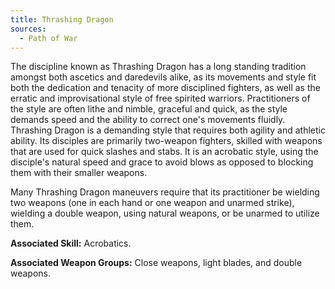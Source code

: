 ```yaml
---
title: Thrashing Dragon
sources:
  - Path of War
---
```


The discipline known as Thrashing Dragon has a long standing tradition amongst both ascetics and daredevils alike, as its movements and style fit both the dedication and tenacity of more disciplined fighters, as well as the erratic and improvisational style of free spirited warriors. Practitioners of the style are often lithe and nimble, graceful and quick, as the style demands speed and the ability to correct one's movements fluidly. Thrashing Dragon is a demanding style that requires both agility and athletic ability. Its disciples are primarily two-weapon fighters, skilled with weapons that are used for quick slashes and stabs. It is an acrobatic style, using the disciple's natural speed and grace to avoid blows as opposed to blocking them with their smaller weapons.

Many Thrashing Dragon maneuvers require that its practitioner be wielding two weapons (one in each hand or one weapon and unarmed strike), wielding a double weapon, using natural weapons, or be unarmed to utilize them.

**Associated Skill:** Acrobatics.

**Associated Weapon Groups:** Close weapons, light blades, and double weapons.
